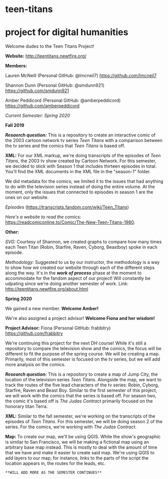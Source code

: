 # teen-titans
# project for digital humanities
Welcome dudes to the Teen Titans Project!

**Website:** http://teentitans.newtfire.org/

**Members:**

Lauren McNeill (Personal GitHub: @lmcneil7) https://github.com/lmcneil7

Shannon Dunn (Personal GitHub: @smdunn921) https://github.com/smdunn921

Amber Peddicord (Personal GitHub: @amberpeddicord) https://github.com/amberpeddicord

*Current Semester: Spring 2020*

**Fall 2019**

***Resaerch question:*** This is a repository to create an interactive comic of the 2003 cartoon network tv series *Teen Titans* with a comparison between the tv series and the comics that *Teen Titans* is based off.

**XML:**
For our XML markup, we're doing transcripts of the episodes of *Teen Titans*, the 2003 tv show created by Cartoon Network. For this semester, we decided to stick with Season 1 that includes thirteen episodes in total. You'll find the XML documents in the XML file in the "season-1" folder.

We did metadata for the comics; we limited it to the issues that had anything to do with the television series instead of doing the entire volume. At the moment, only the issues that connected to episodes in season 1 are the ones on our website.

*Episodes* (https://transcripts.fandom.com/wiki/Teen_Titans)

*Here's a website to read the comics:* https://readcomiconline.to/Comic/The-New-Teen-Titans-1980.

**Other:**

*SVG:* Courtesy of Shannon, we created graphs to compare how many times each Teen Titan (Robin, Starfire, Raven, Cyborg, Beastboy) spoke in each episode.

*Methodology:* Suggested to us by our instructor, the methodology is a way to show how we created our website through each of the different steps along the way. It's in the ___work of process___ phase at the moment to accommodate for the fandom aspect of our project! Will constantly be udpating since we're doing another semester of work.
Link: http://teentitans.newtfire.org/about.html

**Spring 2020**

We gained a new member. **Welcome Amber!**

We're also assigned a project advisor! **Welcome Fiona and her wisdom!** 

**Project Advisor:** Fiona (Personal GitHub: frabbitry) https://github.com/frabbitry

We're continuing this project for the next DH course! While it's still a repository to compare the television show and the comics, the focus will be different to fit the purpose of the spring course. We will be creating a map. Primarily, most of this semester is focused on the tv series, but we will add more analysis on the comics.

***Research question:*** This is a repository to create a map of Jump City, the location of the television series *Teen Titans*. Alongside the map, we want to track the routes of the five lead characters of the tv series: Robin, Cyborg, Starfire, Raven and Beast Boy. Similar to the first semester of this project, we will work with the comics that the series is based off. For season two, the comic it's based off is *The Judas Contract* primarily focused on the honorary titan Terra.

**XML:**
Similar to the fall semester, we're working on the transcripts of the episodes of *Teen Titans*. For this semester, we will be doing season 2 of the series. For the comics, we're working with *The Judas Contract*.

**Map:**
To create our map, we'll be using QGIS. While the show's geographic is similar to San Francisco, we will be making a fictional map using an arbitrary base map instead. This is mostly to deal with the amount of time that we have and make it easier to create said map. We're using QGIS to add layers to our map; for instance, links to the parts of the script the location appears in, the routes for the leads, etc.

```**WILL ADD MORE AS THE SEMESTER CONTINUES**```

